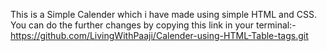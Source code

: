 This is a Simple Calender which i have made using simple HTML and CSS.
You can do the further changes by copying this link in your terminal:-
https://github.com/LivingWithPaaji/Calender-using-HTML-Table-tags.git
